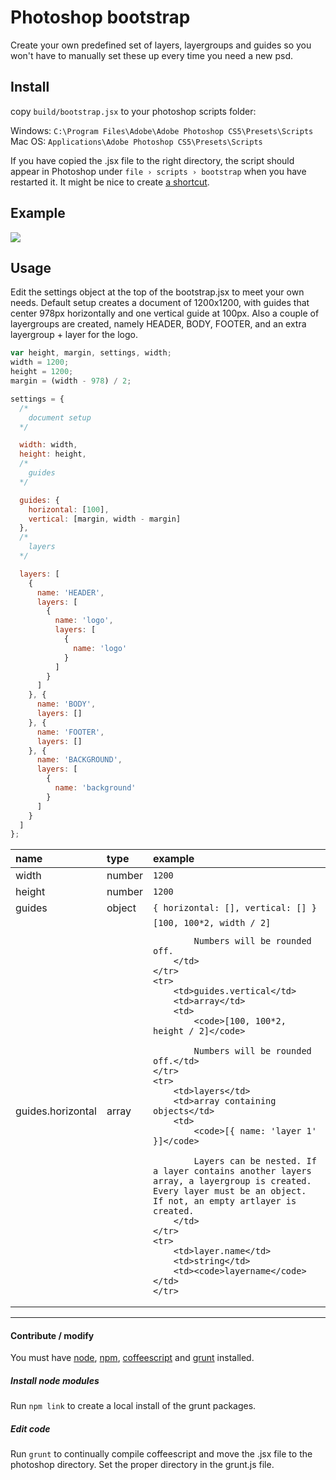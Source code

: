 # Photoshop bootstrap ##
Create your own predefined set of layers, layergroups and guides so you won't have to manually set these up every time you need a new psd.

## Install ##

copy `build/bootstrap.jsx` to your photoshop scripts folder:

Windows: `C:\Program Files\Adobe\Adobe Photoshop CS5\Presets\Scripts`   
Mac OS: `Applications\Adobe Photoshop CS5\Presets\Scripts`

If you have copied the .jsx file to the right directory, the script should appear in Photoshop under `file › scripts › bootstrap` when you have restarted it. It might be nice to create [a shortcut](http://help.adobe.com/en_US/photoshop/cs/using/WSfd1234e1c4b69f30ea53e41001031ab64-7448a.html#WSA72EC22F-E602-4fa7-B236-401CCDD3DF1Aa).

## Example ##

![](https://raw.github.com/EightMedia/ps-bootstrap/master/assets/layers-example.png)

## Usage ##

Edit the settings object at the top of the bootstrap.jsx to meet your own needs. Default setup creates a document of 1200x1200, with guides that center 978px horizontally and one vertical guide at 100px. Also a couple of layergroups are created, namely HEADER, BODY, FOOTER, and an extra layergroup + layer for the logo.

```javascript
var height, margin, settings, width;
width = 1200;
height = 1200;
margin = (width - 978) / 2;

settings = {
  /*
    document setup
  */

  width: width,
  height: height,
  /*
    guides
  */

  guides: {
    horizontal: [100],
    vertical: [margin, width - margin]
  },
  /*
    layers
  */

  layers: [
    {
      name: 'HEADER',
      layers: [
        {
          name: 'logo',
          layers: [
            {
              name: 'logo'
            }
          ]
        }
      ]
    }, {
      name: 'BODY',
      layers: []
    }, {
      name: 'FOOTER',
      layers: []
    }, {
      name: 'BACKGROUND',
      layers: [
        {
          name: 'background'
        }
      ]
    }
  ]
};


``` 

<table>
<thead>
    <th align="left">name</th>
    <th align="left">type</th>
    <th align="left">example</th>
</thead>
<tbody>
    <tr>
        <td>width</td>
        <td>number</td>
        <td><code>1200</code></td>
    </tr>
    <tr>
        <td>height</td>
        <td>number</td>
        <td><code>1200</code></td>
    </tr>
    <tr>
        <td>guides</td>
        <td>object</td>
        <td><code>{ horizontal: [], vertical: [] }</code></td>
    </tr>
    <tr>
        <td>guides.horizontal</td>
        <td>array</td>
        <td>
            <code>[100, 100*2, width / 2]</code>

            Numbers will be rounded off.
        </td>
    </tr>
    <tr>
        <td>guides.vertical</td>
        <td>array</td>
        <td>
            <code>[100, 100*2, height / 2]</code>

            Numbers will be rounded off.</td>
    </tr>
    <tr>
        <td>layers</td>
        <td>array containing objects</td>
        <td>
            <code>[{ name: 'layer 1' }]</code>

            Layers can be nested. If a layer contains another layers array, a layergroup is created. Every layer must be an object. If not, an empty artlayer is created.
        </td>
    </tr>
    <tr>
        <td>layer.name</td>
        <td>string</td>
        <td><code>layername</code></td>
    </tr>
</tbody>
</table>


---

#### Contribute / modify ####
You must have [node](http://nodejs.org/), [npm](https://npmjs.org/), [coffeescript](http://www.coffeescript.org) and [grunt](http://www.gruntjs.com) installed. 

##### Install node modules #####
Run `npm link` to create a local install of the grunt packages.

##### Edit code #####
Run `grunt` to continually compile coffeescript and move the .jsx file to the photoshop directory. Set the proper directory in the grunt.js file.